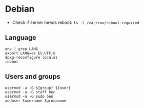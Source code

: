 # Debian

- Check if server needs reboot: `ls -l /var/run/reboot-required`

## Language
````
env | grep LANG
export LANG=es_ES.UTF-8
dpkg-reconfigure locales
reboot
````

## Users and groups
````
usermod -a -G ${group} ${user}
usermod -a -G staff ben
usermod -a -G sudo ben
adduser $username $groupname
````

